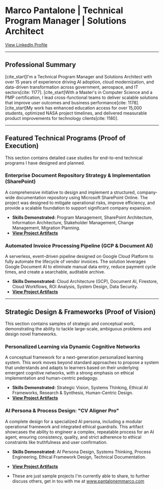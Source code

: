 # Marco Pantalone | Technical Program Manager | Solutions Architect

[View LinkedIn Profile](https://www.linkedin.com/in/pantalonemarco)

---

## Professional Summary

[cite_start]I'm a Technical Program Manager and Solutions Architect with over 15 years of experience driving AI adoption, cloud modernization, and data-driven transformation across government, aerospace, and IT sectors[cite: 1177]. [cite_start]With a Master's in Computer Science and a PMP certification, I lead cross-functional teams to deliver scalable solutions that improve user outcomes and business performance[cite: 1178]. [cite_start]My work has enhanced education access for over 15,000 students, optimized NASA project timelines, and delivered measurable product improvements for technology clients[cite: 1180].

---

## Featured Technical Programs (Proof of Execution)

This section contains detailed case studies for end-to-end technical programs I have designed and planned.

### Enterprise Document Repository Strategy & Implementation (SharePoint)

A comprehensive initiative to design and implement a structured, company-wide documentation repository using Microsoft SharePoint Online. The project was designed to mitigate operational risks, improve efficiency, and provide a scalable foundation to support significant company expansion.

* **Skills Demonstrated:** Program Management, SharePoint Architecture, Information Architecture, Stakeholder Management, Change Management, Migration Planning.
* **[View Project Artifacts](./sharepoint-repository-project/)**

### Automated Invoice Processing Pipeline (GCP & Document AI)

A serverless, event-driven pipeline designed on Google Cloud Platform to fully automate the lifecycle of vendor invoices. The solution leverages Google Document AI to eliminate manual data entry, reduce payment cycle times, and create a searchable, auditable archive.

* **Skills Demonstrated:** Cloud Architecture (GCP), Document AI, Firestore, Cloud Workflows, ROI Analysis, System Design, Data Security.
* **[View Project Artifacts](./gcp-invoice-pipeline/)**

---

## Strategic Design & Frameworks (Proof of Vision)

This section contains samples of strategic and conceptual work, demonstrating the ability to tackle large-scale, ambiguous problems and design novel frameworks.

### Personalized Learning via Dynamic Cognitive Networks

A conceptual framework for a next-generation personalized learning system. This work moves beyond standard approaches to propose a system that understands and adapts to learners based on their underlying emergent cognitive networks, with a strong emphasis on ethical implementation and human-centric pedagogy.

* **Skills Demonstrated:** Strategic Vision, Systems Thinking, Ethical AI Frameworks, Research & Synthesis, Human-Centric Design.
* **[View Project Artifacts](./cognitive-networks-framework/)**

### AI Persona & Process Design: "CV Aligner Pro"

A complete design for a specialized AI persona, including a modular operational framework and integrated ethical guardrails. This artifact showcases the ability to engineer a complex, repeatable process for an AI agent, ensuring consistency, quality, and strict adherence to ethical constraints like truthfulness and user confirmation.

* **Skills Demonstrated:** AI Persona Design, Systems Thinking, Process Engineering, Ethical Framework Design, Technical Documentation.
* **[View Project Artifacts](./cv-aligner-pro-design/)**

* These are just sample projects I'm currently able to share, to further discuss others, get in tou with me at www.pantalonemmarco.com

